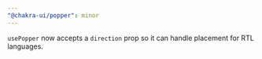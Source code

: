 ```yaml
---
"@chakra-ui/popper": minor
---
```


`usePopper` now accepts a `direction` prop so it can handle placement for RTL languages.
